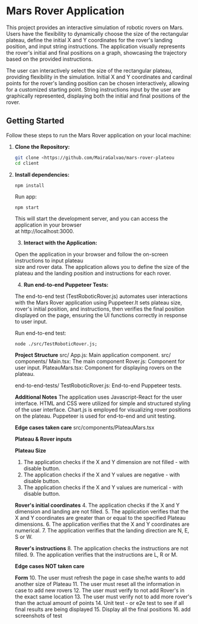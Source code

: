 # Mars Rover Application

This project provides an interactive simulation of robotic rovers on Mars. Users have the flexibility to dynamically choose the size of the rectangular plateau, define the initial X and Y coordinates for the rover's landing position, and input string instructions. The application visually represents the rover's initial and final positions on a graph, showcasing the trajectory based on the provided instructions.

The user can interactively select the size of the rectangular plateau, providing flexibility in the simulation.
Initial X and Y coordinates and cardinal points for the rover's landing position can be chosen interactively, allowing for a customized starting point.
String instructions input by the user are graphically represented, displaying both the initial and final positions of the rover.

## Getting Started

Follow these steps to run the Mars Rover application on your local machine:

1. **Clone the Repository:**
   ```bash
   git clone <https://github.com/MairaGalvao/mars-rover-plateou
   cd client

2. **Install dependencies:**
    ```
    npm install
    ```

    Run app:
    ```
    npm start
    ```
    This will start the development server, and you can access the application in your browser   
    at  http://localhost:3000.

    3. **Interact with the Application:**

    Open the application in your browser and follow the on-screen instructions to input plateau  
    size and rover data.
    The application allows you to define the size of the plateau and the landing position and 
    instructions for each rover.

    4. **Run end-to-end Puppeteer Tests:**

   The end-to-end test (TestRoboticRover.js) automates user interactions with the Mars Rover 
   application using Puppeteer.It sets plateau size, rover's initial position, and instructions, 
   then verifies the final position displayed on the page, ensuring the UI functions correctly in 
   response to user input.
    
    Run end-to-end test:
    ```
    node ./src/TestRoboticRover.js; 
    ```


    **Project Structure**
    src/
    App.js: Main application component.
    src/
    components/
    Main.tsx: The main component
    Rover.js: Component for user input.
    PlateauMars.tsx: Component for displaying rovers on the plateau.

    end-to-end-tests/
    TestRoboticRover.js: End-to-end Puppeteer tests.



    **Additional Notes**
    The application uses Javascript-React for the user interface.
    HTML and CSS were utilized for simple and structured styling of the user interface.
    Chart.js is employed for visualizing rover positions on the plateau.
    Puppeteer is used for end-to-end and unit testing.


   **Edge cases taken care**
   src/components/PlateauMars.tsx

   **Plateau & Rover inputs** 

   **Plateau Size**
   1. The application checks if the X and Y dimension are not filled - with disable button. 
   2. The application checks if the X and Y values are negative - with disable button.
   3. The application checks if the X and Y values are numerical - with disable button.

   **Rover's initial coordinates** 
   4. The application checks if the X and Y dimension and landing are not filled. 
   5. The application verifies that the X and Y coordinates are greater than or equal to the 
   specified Plateau dimensions.
   6. The application verifies that the X and Y coordinates are numerical.
   7. The application verifies that the landing direction are N, E, S or W.

   **Rover's instructions** 
   8. The application checks the instructions are not filled. 
   9. The application verifies that the instructions are L, R or M.


   **Edge cases NOT taken care**
   
   **Form**
   10. The user must refresh the page in case she/he wants to add another size of Plateau
   11. The user must reset all the information in case to add new rovers
   12. The user must verify to not add Rover's in the exact same location
   13. The user must verify not to add more rover's than the actual amount of points
   14. Unit test - or e2e test to see if all final results are being displayed 
   15. Display all the final positions
   16. add screenshots of test


